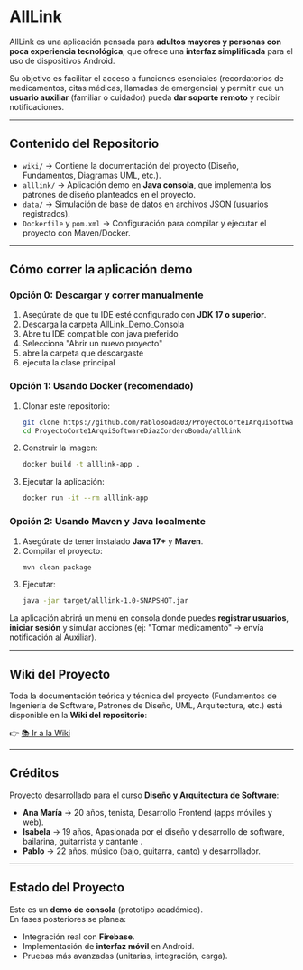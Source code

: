 # AllLink

AllLink es una aplicación pensada para **adultos mayores y personas con poca experiencia tecnológica**, que ofrece una **interfaz simplificada** para el uso de dispositivos Android.  

Su objetivo es facilitar el acceso a funciones esenciales (recordatorios de medicamentos, citas médicas, llamadas de emergencia) y permitir que un **usuario auxiliar** (familiar o cuidador) pueda **dar soporte remoto** y recibir notificaciones.

---

## Contenido del Repositorio

- `wiki/` → Contiene la documentación del proyecto (Diseño, Fundamentos, Diagramas UML, etc.).  
- `alllink/` → Aplicación demo en **Java consola**, que implementa los patrones de diseño planteados en el proyecto.  
- `data/` → Simulación de base de datos en archivos JSON (usuarios registrados).  
- `Dockerfile` y `pom.xml` → Configuración para compilar y ejecutar el proyecto con Maven/Docker.  

---

## Cómo correr la aplicación demo

### Opción 0: Descargar y correr manualmente

1. Asegúrate de que tu IDE esté configurado con **JDK 17 o superior**.
2. Descarga la carpeta AllLink_Demo_Consola
3. Abre tu IDE compatible con java preferido
4. Selecciona "Abrir un nuevo proyecto"
5. abre la carpeta que descargaste
6. ejecuta la clase principal

### Opción 1: Usando Docker (recomendado)

1. Clonar este repositorio:
   ```bash
   git clone https://github.com/PabloBoada03/ProyectoCorte1ArquiSoftwareDiazCorderoBoada.git
   cd ProyectoCorte1ArquiSoftwareDiazCorderoBoada/alllink
   ```

2. Construir la imagen:
   ```bash
   docker build -t alllink-app .
   ```

3. Ejecutar la aplicación:
   ```bash
   docker run -it --rm alllink-app
   ```

### Opción 2: Usando Maven y Java localmente

1. Asegúrate de tener instalado **Java 17+** y **Maven**.  
2. Compilar el proyecto:
   ```bash
   mvn clean package
   ```
3. Ejecutar:
   ```bash
   java -jar target/alllink-1.0-SNAPSHOT.jar
   ```

La aplicación abrirá un menú en consola donde puedes **registrar usuarios**, **iniciar sesión** y simular acciones (ej: "Tomar medicamento" → envía notificación al Auxiliar).

---

## Wiki del Proyecto

Toda la documentación teórica y técnica del proyecto (Fundamentos de Ingeniería de Software, Patrones de Diseño, UML, Arquitectura, etc.) está disponible en la **Wiki del repositorio**:  

👉 [📚 Ir a la Wiki](https://github.com/PabloBoada03/ProyectoCorte1ArquiSoftwareDiazCorderoBoada/wiki)

---

## Créditos

Proyecto desarrollado para el curso **Diseño y Arquitectura de Software**:

- **Ana María** → 20 años, tenista, Desarrollo Frontend (apps móviles y web).  
- **Isabela** → 19 años, Apasionada por el diseño y desarrollo de software, bailarina, guitarrista y cantante .  
- **Pablo** → 22 años, músico (bajo, guitarra, canto) y desarrollador.  

---

## Estado del Proyecto
Este es un **demo de consola** (prototipo académico).  
En fases posteriores se planea:  
- Integración real con **Firebase**.  
- Implementación de **interfaz móvil** en Android.  
- Pruebas más avanzadas (unitarias, integración, carga).  
